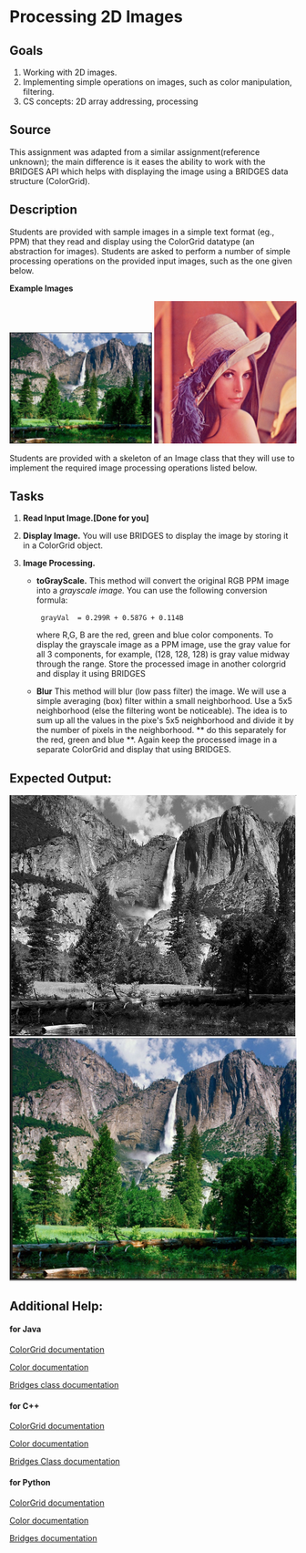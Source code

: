 Processing 2D Images
====================

## Goals

1. Working with 2D images.
2. Implementing simple operations on images, such as color manipulation, 
	filtering.
3. CS concepts: 2D array addressing, processing

## Source
This assignment was adapted from a similar assignment(reference unknown); the 
main difference is it eases the ability to work with the BRIDGES API which
helps with displaying the image  using a BRIDGES data structure (ColorGrid).

## Description
Students are provided with sample images in a simple text format (eg., PPM) 
that they read and display using the ColorGrid datatype (an abstraction for 
images). Students are asked to perform a number of simple processing 
operations on the provided input images, such as the one given below. 

**Example Images**

<img src="./images/yosemite.jpg" alt="Example Image" width="250px" /> 
<img src="./images/Lenna.jpg" alt="Example Image" width="250px" />

Students are provided with a skeleton of an Image class that they will use
to implement the required image processing operations listed below.

 
## Tasks

1. **Read Input Image.[Done for you]** 
2. **Display Image.** You will use BRIDGES to display the image by storing it in
	a ColorGrid object.
3. **Image Processing.**

	 * **toGrayScale.** This method will convert the original RGB PPM image into a 
		*grayscale image.*  You can use the following conversion formula: 

			grayVal  = 0.299R + 0.587G + 0.114B

		where R,G, B are the red, green and blue color components. To display 
		the grayscale image as a PPM image, use the gray value for all 3 
		components,  for example, (128, 128, 128) is gray value midway through 
		the range. Store the processed image in another colorgrid and 
		display it using BRIDGES
     * **Blur**  This method will blur (low pass filter) the image. We will use
		a simple averaging (box) filter within a small neighborhood. Use a 
		5x5 neighborhood (else the filtering wont be noticeable). The idea
		is to sum up all the values in the pixe's 5x5 neighborhood and divide
		it by the number of pixels in the neighborhood. ** do this separately
		for the red, green and blue **. Again keep the processed image
		in a separate ColorGrid and display that using BRIDGES.


## Expected  Output:

<img src="./output1.png" alt="Grayscale Image" /> 
<img src="./output2.png" alt="Box Filtered(5x5) Image" />


## Additional Help:

#### for Java


[ColorGrid documentation](http://bridgesuncc.github.io/doc/java-api/current/html/classbridges_1_1base_1_1_color_grid.html)

[Color documentation](http://bridgesuncc.github.io/doc/java-api/current/html/classbridges_1_1base_1_1_color.html)

[Bridges class documentation](http://bridgesuncc.github.io/doc/java-api/current/html/classbridges_1_1connect_1_1_bridges.html)

#### for C++

[ColorGrid documentation](http://bridgesuncc.github.io/doc/cxx-api/current/html/classbridges_1_1datastructure_1_1_color_grid.html)

[Color documentation](http://bridgesuncc.github.io/doc/cxx-api/current/html/classbridges_1_1datastructure_1_1_color.html)

[Bridges Class documentation](http://bridgesuncc.github.io/doc/cxx-api/current/html/classbridges_1_1_bridges.html)


#### for Python

[ColorGrid documentation](http://bridgesuncc.github.io/doc/python-api/current/html/classbridges_1_1color__grid_1_1_color_grid.html)

[Color documentation](http://bridgesuncc.github.io/doc/python-api/current/html/classbridges_1_1color_1_1_color.html)

[Bridges documentation](http://bridgesuncc.github.io/doc/python-api/current/html/classbridges_1_1bridges_1_1_bridges.html)

